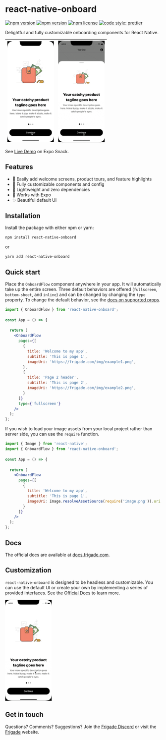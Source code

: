 # react-native-onboard

[![npm version](https://img.shields.io/npm/v/react-native-onboard)](https://www.npmjs.com/package/react-native-onboard)
[![npm version](https://github.com/FrigadeHQ/react-native-onboard/actions/workflows/tests.yml/badge.svg)](https://github.com/FrigadeHQ/react-native-onboard/actions/workflows/tests.yml)
[![npm license](https://img.shields.io/npm/l/react-native-onboard)](https://www.npmjs.com/package/react-native-onboard)
[![code style: prettier](https://img.shields.io/badge/code_style-prettier-ff69b4.svg)](https://github.com/prettier/prettier)

Delightful and fully customizable onboarding components for React Native.

| <img src="static/react-native-onboard-demo-simple.gif" alt="demo" width="150"/> | <img src="static/react-native-onboard-demo-bt.gif" alt="bottom sheet" width="150"/> |
|---------------------------------------------------------------------------------|-------------------------------------------------------------------------------------|

See [Live Demo](https://snack.expo.dev/@christian-frigade/react-native-onboard-simple-demo) on Expo Snack.

## Features

- 📱 Easily add welcome screens, product tours, and feature highlights
- 🎨 Fully customizable components and config
- 🔧 Lightweight and zero dependencies
- 🚀 Works with Expo
- ✨ Beautiful default UI

## Installation

Install the package with either npm or yarn:

```bash
npm install react-native-onboard
```

or

```bash
yarn add react-native-onboard
```

## Quick start

Place the `OnboardFlow` component anywhere in your app. It will automatically take up the entire screen. Three default
behaviors are offered (`fullscreen`, `bottom-sheet`, and `inline`) and can be changed by changing the `type` property.
To change the
default behavior, see the [docs on supported props](https://docs.frigade.com/docs/components/highlevel).

```jsx
import { OnboardFlow } from 'react-native-onboard';

const App = () => {

  return (
    <OnboardFlow
      pages={[
        {
          title: 'Welcome to my app',
          subtitle: 'This is page 1',
          imageUri: 'https://frigade.com/img/example1.png',
        },
        {
          title: 'Page 2 header',
          subtitle: 'This is page 2',
          imageUri: 'https://frigade.com/img/example2.png',
        }
      ]}
      type={'fullscreen'}
    />
  );
};
```

If you wish to load your image assets from your local project rather than server side, you can use the `require`
function.

```jsx
import { Image } from 'react-native';
import { OnboardFlow } from 'react-native-onboard';

const App = () => {

  return (
    <OnboardFlow
      pages={[
        {
          title: 'Welcome to my app',
          subtitle: 'This is page 1',
          imageUri: Image.resolveAssetSource(require('image.png')).uri
        }
      ]}
    />
  );
};
```

## Docs

The official docs are available at [docs.frigade.com](https://docs.frigade.com/).

## Customization

`react-native-onboard` is designed to be headless and customizable. You can use the default UI or create your own by
implementing a series of provided interfaces. See the [Official Docs](https://docs.frigade.com/docs/intro) to learn
more.

<img src="static/react-native-onboard-demo.gif" alt="drawing" width="150"/>

## Get in touch

Questions? Comments? Suggestions? Join the [Frigade Discord](https://discord.gg/3fujYupY) or visit
the [Frigade](https://frigade.com) website.